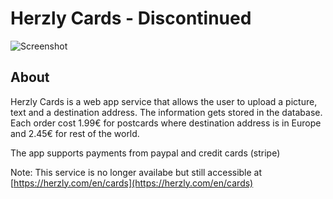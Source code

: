 # Herzly Cards - Discontinued


![Screenshot](./assets/home.png)


## About

Herzly Cards is a web app service that allows the user to upload a picture, text and a destination address. The information gets stored in the database. Each order cost 1.99€ for postcards where destination address is in Europe and 2.45€ for rest of the world.

The app supports payments from paypal and credit cards (stripe) 

Note: This service is no longer availabe but still accessible at [https://herzly.com/en/cards](https://herzly.com/en/cards)

